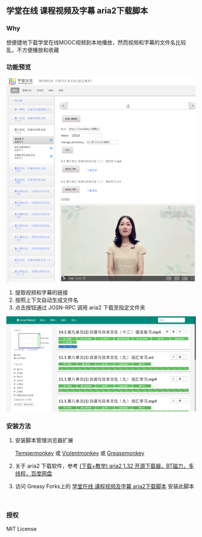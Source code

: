 ## 学堂在线 课程视频及字幕 aria2下载脚本

### Why

想便捷地下载学堂在线MOOC视频到本地播放，然而视频和字幕的文件名比较乱，不方便播放和收藏



### 功能预览

![1](preview/1.png)

1.  提取视频和字幕的链接
2.  按照上下文自动生成文件名
3.  点击按钮通过 JOSN-RPC 调用 aria2 下载至指定文件夹



![aria2](preview/aria2.png)



### 安装方法

1.  安装脚本管理浏览器扩展

    [Tempermonkey](https://tampermonkey.net/) 或  [Violentmonkey](https://violentmonkey.github.io/) 或 [Greasemonkey](https://addons.mozilla.org/en-US/firefox/addon/greasemonkey/)

2.  关于 aria2 下载软件，参考 [(下载+教学) aria2 1.32 开源下载器，BT磁力，多线程，百度网盘](https://www.gdaily.org/12361/aria2-download-torrent-bt)

3.  访问 Greasy Forks上的 [学堂在线 课程视频及字幕 aria2下载脚本](https://greasyfork.org/zh-CN/scripts/32632-%E5%AD%A6%E5%A0%82%E5%9C%A8%E7%BA%BF-%E8%AF%BE%E7%A8%8B%E8%A7%86%E9%A2%91%E5%8F%8A%E5%AD%97%E5%B9%95-aria2%E4%B8%8B%E8%BD%BD%E8%84%9A%E6%9C%AC) 安装此脚本

    ​


### 授权

MIT License

